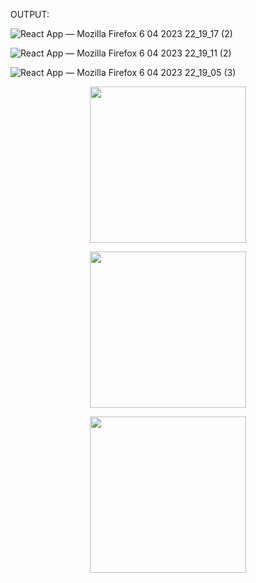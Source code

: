 OUTPUT:

 ![React App — Mozilla Firefox 6 04 2023 22_19_17 (2)](https://user-images.githubusercontent.com/81915186/230475674-5b3cbd89-af67-4198-9b22-a7cda23cef12.png)
 
 ![React App — Mozilla Firefox 6 04 2023 22_19_11 (2)](https://user-images.githubusercontent.com/81915186/230475912-4c41cdcc-a65e-4646-8d48-06c8f3fd1476.png)
 
 ![React App — Mozilla Firefox 6 04 2023 22_19_05 (3)](https://user-images.githubusercontent.com/81915186/230476080-680ee376-6b48-48f3-8874-386f2cfa0dd3.png)
 
 <p align="center">
  <img width="250" height="250" src="https://www.yazilimturkiye.com/wp-content/uploads/2021/06/yenilogo.jpg](https://user-images.githubusercontent.com/81915186/230475674-5b3cbd89-af67-4198-9b22-a7cda23cef12.png">
</p>

 <p align="center">
  <img width="250" height="250" src="https://www.yazilimturkiye.com/wp-content/uploads/2021/06/yenilogo.jpg](https://user-images.githubusercontent.com/81915186/230475912-4c41cdcc-a65e-4646-8d48-06c8f3fd1476.png">
</p>

 <p align="center">
  <img width="250" height="250" src="https://www.yazilimturkiye.com/wp-content/uploads/2021/06/yenilogo.jpg](https://user-images.githubusercontent.com/81915186/230476080-680ee376-6b48-48f3-8874-386f2cfa0dd3.png">
</p>


